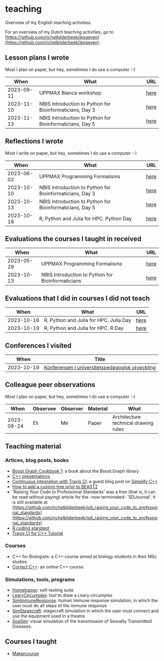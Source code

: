 # teaching

Overview of my English teaching activities.

For an overview of my Dutch teaching activities, 
go to [https://github.com/richelbilderbeek/lesgeven](https://github.com/richelbilderbeek/lesgeven).

## Lesson plans I wrote

Most I plan on paper, but hey, sometimes I do use a computer :-)

When      |What                                                     |URL
----------|---------------------------------------------------------|-----
2023-09-11|UPPMAX Bianca workshop                                   |[here](https://github.com/UPPMAX/bianca_workshop/blob/main/docs/lesson_plans/20230911_richel.md)
2023-11-10|NBIS Introduction to Python for Bioinformaticians, Day 3 |[here](https://github.com/NBISweden/workshop-python/blob/ht23/lesson_plans/day_3/20231110_richel.md)
2023-11-13|NBIS Introduction to Python for Bioinformaticians, Day 5 |[here](https://github.com/NBISweden/workshop-python/blob/ht23/lesson_plans/day_5/20231113_richel.md)

## Reflections I wrote

Most I write on paper, but hey, sometimes I do use a computer :-)

When      |What                                                     |URL
----------|---------------------------------------------------------|-----
2023-06-02|UPPMAX Programming Formalisms                            |[here](https://github.com/UPPMAX/programming_formalisms/blob/main/reflections/20230602_richel.md)
2023-10-10|NBIS Introduction to Python for Bioinformaticians, Day 3 |[here](https://github.com/NBISweden/workshop-python/blob/ht23/lesson_plans/day_3/20231110_reflection.md)
2023-10-13|NBIS Introduction to Python for Bioinformaticians, Day 5 |[here](https://github.com/NBISweden/workshop-python/blob/ht23/lesson_plans/day_5/20231113_reflection.md)
2023-10-18|R, Python and Julia for HPC. Python Day                  |[here](https://github.com/UPPMAX/R-python-julia-HPC/blob/main/for_teachers/reflection_20231018_python_by_richel.md)

## Evaluations the courses I taught in received

When      |What                                                     |URL
----------|---------------------------------------------------------|-----
2023-05-29|UPPMAX Programming Formalisms                            |[here](https://github.com/UPPMAX/programming_formalisms/blob/main/retrospectives/20230529/README.md)
2023-10-13|NBIS Introduction to Python for Bioinformaticians        |[here](https://github.com/NBISweden/workshop-python/blob/ht23/evaluation/Intro%20to%20Python%202023%20evaluation.csv)

## Evaluations that I did in courses I did not teach

When      |What                                                     |URL
----------|---------------------------------------------------------|-----
2023-10-18|R, Python and Julia for HPC. Julia Day                   |[here](https://github.com/UPPMAX/R-python-julia-HPC/blob/main/for_teachers/evaluation_julia_20231018.md)
2023-10-19|R, Python and Julia for HPC. R Day                       |[here](https://github.com/UPPMAX/R-python-julia-HPC/blob/main/for_teachers/evaluation_r_20231019.md)





## Conferences I visited

When      |Title
----------|---------------------------------------------------------------------
2023-10-19|[Konferensen i universitetspedagogisk utveckling](20231019_konferensen_i_universitetspedagogisk_utveckling.pdf)

## Colleague peer observations

Most I plan on paper, but hey, sometimes I do use a computer :-)

When      |Observee|Observer|Material|What
----------|--------|--------|--------|------------------------------------
2023-08-24|Eli     |Me      |Paper   |Architecture technical drawing rules 

## Teaching material

### Artices, blog posts, books

 * [Boost Graph Cookbook 1](https://github.com/richelbilderbeek/boost_graph_cookbook_1): a
   book about the Boost.Graph library
 * [C++ presentations](https://github.com/richelbilderbeek/CppPresentations)
 * [Continuous integration with Travis CI](https://arne-mertz.de/2017/04/continuous-integration-travis-ci):
   a guest blog post on [Simplify C++](https://arne-mertz.de/) 
 * [How to add a custom tree prior to BEAST2](https://github.com/BEAST2-Dev/beast-docs/blob/master/CreateNewTreePrior/CreateNewTreePrior.md)
 * 'Raising Your Code to Professional Standards'
   was a free (that is, it can be read without paying) article for the -now termimated- 'SDJournal'.
   It is still available at 
   [https://github.com/richelbilderbeek/sdj_raising_your_code_to_professional_standards](https://github.com/richelbilderbeek/sdj_raising_your_code_to_professional_standards)
 * [R coding standard](https://github.com/richelbilderbeek/R-CodingStandard)
 * [Travis CI for C++ Tutorial](https://github.com/richelbilderbeek/travis_cpp_tutorial)

### Courses

 * C++ for Biologists: a C++ course aimed at biology students in their MSc studies
 * [Correct C++](https://github.com/richelbilderbeek/correct_cpp): an online C++ course

### Simulations, tools, programs

 * [Hometrainer](https://github.com/richelbilderbeek/hometrainer): self-testing suite
 * [LearyCircumplex](https://github.com/richelbilderbeek/LearyCircumplex): tool to draw a Leary circumplex
 * [SimImmuneResponse](https://github.com/richelbilderbeek/SimImmuneResponse): human immune response simulation,
   in which the user must do all steps of the immune response
 * [SimStagecraft](https://github.com/richelbilderbeek/SimStagecraft): stagecraft simulation in which the
   user must connect and use the equipment used in a theatre
 * [SoaSim](https://github.com/richelbilderbeek/SoaSim): visual simulation of the transmission
   of Sexually Transmitted Diseases.

## Courses I taught

 * [Makercourse](https://github.com/DIYbioGroningen/Makercourse.git)
